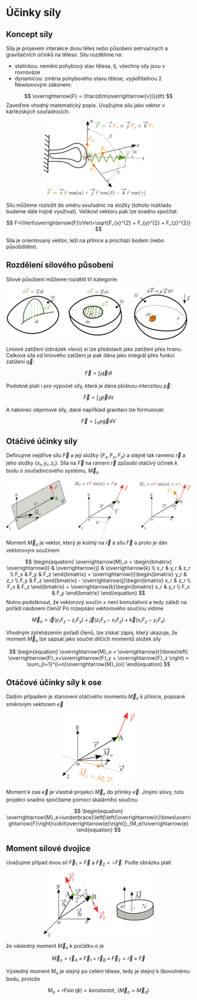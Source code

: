 # Účinky síly
## Koncept síly
Síla je projevem interakce dvou těles nebo působení setrvačných a gravitačních účinků na těleso. Sílu rozdělíme na:
- statickou: nemění pohybový stav tělesa, tj. všechny síly jsou v rovnováze
- dynamicou: změna pohybového stavu tělese, vyjádřitelnou 2 Newtonovým zákonem:

$$
\overrightarrow{F} = \frac{d(m\overrightarrow{v})}{dt}
$$
Zaveďme vhodný matematický popis. Uvažujme sílu jako vektor v kártézských souřadnicích:

<p align="center">
    <img src="obrazky/prednaska02/definice_sily.png" alt="definice síly" width="300"/>
</p>

Sílu můžeme rozložit do směru souřadnic na složky (tohoto rozkladu budeme dále hojně využívat). Velikost vektoru pak lze snadno spočítat:

$$
F=\lVert\overrightarrow{F}\rVert=\sqrt{F_{x}^{2} + F_{y}^{2} + F_{z}^{2}}
$$

Síla je orientovaný vektor, leží na přímce a prochází bodem (nebo působištěm).

## Rozdělení silového působení

Silové působení můžeme rozdělit tři kategorie:

<p align="center">
    <img src="obrazky/prednaska02/typy_sil.png" alt="typy silového působení" width="500"/>
</p>

Liniové zatížení (obrázek vlevo) si lze představit jako zatížení přes hranu. Celková síla od liniového zatížení je pak dána jako integrál přes funkci zatížení $\overrightarrow{q}$:

$$
\overrightarrow{F} = \int_{l}\overrightarrow{q}dl
$$

Podobně platí i pro výpočet síly, která je dána plošnou intenzitou $\overrightarrow{p}$:

$$
\overrightarrow{F} = \int_{S}\overrightarrow{p}ds
$$

A nakonec objemové síly, dané například gravitací lze formulovat:

$$
\overrightarrow{F} = \int_{V}\rho\overrightarrow{g}dV
$$

## Otáčivé účinky síly
Definujme nejdříve sílu $\overrightarrow{F}$ a její složky $\{F_x, F_y, F_z\}$ a stejně tak rameno $\overrightarrow{r}$ a jeho složky $\{x_r, y_r, z_r\}$. Síla na $\overrightarrow{F}$ na rameni $\overrightarrow{r}$ způsobí otáčivý účinek k bodu $o$ souřadnicového systému, $\overrightarrow{M}_{o}$

<p align="center">
    <img src="obrazky/prednaska02/moment_bod.png" alt="moment k bodu" width="600"/>
</p>

Moment $\overrightarrow{M}_o$ je vektor, který je kolmý na $\overrightarrow{r}$ a sílu $\overrightarrow{F}$ a proto je dán vektorovým součinem

$$
\begin{equation}
    \overrightarrow{M}_o = \begin{bmatrix}
        \overrightarrow{i} & \overrightarrow{j} & \overrightarrow{k} \\
        x_r & y_r & z_r \\
        F_x & F_y & F_z
    \end{bmatrix} = \overrightarrow{i}\begin{bmatrix}
        y_r & z_r \\
        F_y & F_z
    \end{bmatrix} - \overrightarrow{j}\begin{bmatrix}
        x_r & z_r \\
        F_x & F_z
    \end{bmatrix} + \overrightarrow{k}\begin{bmatrix}
        x_r & y_r \\
        F_x & F_y
    \end{bmatrix}
\end{equation}
$$
Nutno podotknout, že vektorový součin $\times$ není komutativní a tedy záleží na pořádí násboení členů!
Po rozepsání vektorového součinu vidíme

$$
	\begin{equation}
		\overrightarrow{M}_o = \overrightarrow{i}(y_r F_z-z_r F_y) + \overrightarrow{j}(z_r F_x - x_r F_z)+\overrightarrow{k}(x_r F_y - y_r F_x)
	\end{equation}
$$

Vhodným zpřeházením pořadí členů, lze získat zápis, který ukazuje, že moment $\overrightarrow{M}_o$ lze sapsat jako součet dílčích momentů složek síly

$$
	\begin{equation}
		\overrightarrow{M}_o = \overrightarrow{r}\times\left( \overrightarrow{F}_x+\overrightarrow{F}_y + \overrightarrow{F}_z \right) = \sum_{i=1}^{i=n}\overrightarrow{M}_{oi}
	\end{equation}
$$

## Otáčové účinky síly k ose

Dalším případem je stanovení otáčivého momentu $\overrightarrow{M}_e$ k přímce, popsané směrovým vektorem $\overrightarrow{e}$

<p align="center">
    <img src="obrazky/prednaska02/moment_osa.png" alt="moment k ose" width="200"/>
</p>

Moment k ose $\overrightarrow{e}$ je vlastně projekcí $\overrightarrow{M}_o$ do přímky $\overrightarrow{e}$. Jinými slovy, tuto projekci snadno spočítáme pomocí skalárního součinu

$$
\begin{equation}
\overrightarrow{M}_e=\underbrace{\left[\left(\overrightarrow{r}\times\overrightarrow{F}\right)\cdot\overrightarrow{e}\right]}_{M_e}\overrightarrow{e}
\end{equation}
$$

## Moment silové dvojice

Uvažujme případ dvou sil $\overrightarrow{F}_1 = \overrightarrow{F}$ a $\overrightarrow{F}_2=-\overrightarrow{F}$. Podle obrázku platí

<p align="center">
    <img src="obrazky/prednaska02/momentova_dvojice.png" alt="momentová dvojice" width="300"/>
</p>

že vásledný moment $\overrightarrow{M}_o$ k počátku $o$ je

$$
\begin{equation}
\overrightarrow{M}_o = \overrightarrow{r}_A \times \overrightarrow{F}_1 + \overrightarrow{r}_B \times \overrightarrow{F}_2=\overrightarrow{r}\times\overrightarrow{F}
\end{equation}
$$

Výsledný moment $M_o$ je stejný po celém tělese, tedy je stejný k libovolnému bodu, protože 

$$
\begin{equation}
    M_o=rF\sin(\phi)=konstanta!,\ (\overrightarrow{M}_o=\overrightarrow{M}_a)
\end{equation}
$$

